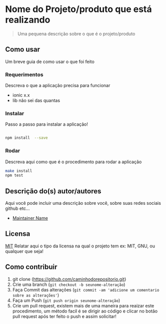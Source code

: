# Nome do Projeto/produto que está realizando
> Uma pequena descrição sobre o que é o projeto/produto


## Como usar

Um breve guia de como usar o que foi feito

### Requerimentos

Descreva o que a aplicação precisa para funcionar
* ionic x.x
* lib não sei das quantas


### Instalar
Passo a passo para instalar a aplicação!
```sh

npm install  --save

```

### Rodar

Descreva aqui como que é o procedimento para rodar a aplicação

```sh
make install
npm test
```

## Descrição do(s) autor/autores

Aqui você pode incluir uma descrição sobre você, sobre suas redes sociais github etc...
* [Maintainer Name](https://github.com/maintainer_github)

## Licensa

[MIT](https://sualicensa.com/license/mit/)
Relatar aqui o tipo da licensa na qual o projeto tem ex: MIT, GNU, ou qualquer que seja!


## Como contribuir

1. git clone (<https://github.com/caminhodorepositorio.git>)
2. Crie uma branch  (`git checkout -b seunome-alteração`)
3. Faça Commit das alterações  (`git commit -am 'adicione um comentario sobre as alterações'`)
4. Faça um Push (`git push origin seunome-alteração`)
5. Crie um pull request, existem mais de uma maneira para reaizar este procedimento, 
   um método facil é se dirigir ao código e clicar no botão pull request após ter feito o push e assim solicitar!
